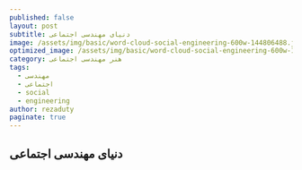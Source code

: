 ```yaml
---
published: false
layout: post
subtitle: دنیای مهندسی اجتماعی
image: /assets/img/basic/word-cloud-social-engineering-600w-144806488.jpg
optimized_image: /assets/img/basic/word-cloud-social-engineering-600w-144806488.jpg
category: هنر مهندسی اجتماعی
tags:
  - مهندسی
  - اجتماعی
  - social
  - engineering
author: rezaduty
paginate: true
---
```

## دنیای مهندسی اجتماعی